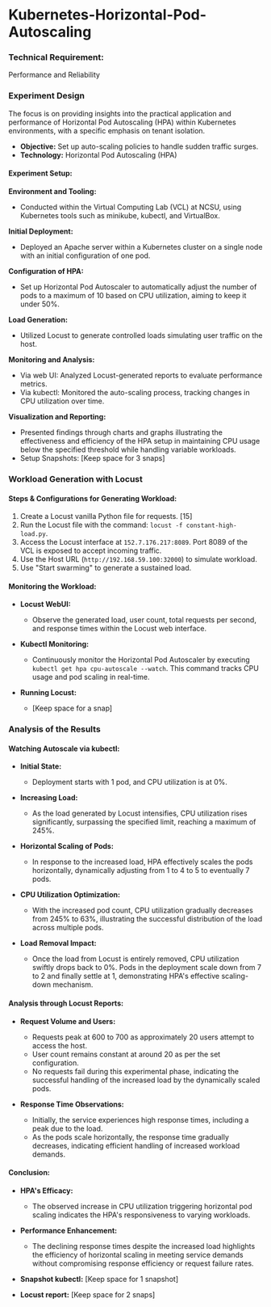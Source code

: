 # Kubernetes-Horizontal-Pod-Autoscaling

### Technical Requirement: 
Performance and Reliability

### Experiment Design

The focus is on providing insights into the practical application and performance of Horizontal Pod Autoscaling (HPA) within Kubernetes environments, with a specific emphasis on tenant isolation.

- **Objective:** Set up auto-scaling policies to handle sudden traffic surges.
- **Technology:** Horizontal Pod Autoscaling (HPA)

#### Experiment Setup:

**Environment and Tooling:**
- Conducted within the Virtual Computing Lab (VCL) at NCSU, using Kubernetes tools such as minikube, kubectl, and VirtualBox.

**Initial Deployment:**
- Deployed an Apache server within a Kubernetes cluster on a single node with an initial configuration of one pod.

**Configuration of HPA:**
- Set up Horizontal Pod Autoscaler to automatically adjust the number of pods to a maximum of 10 based on CPU utilization, aiming to keep it under 50%.

**Load Generation:**
- Utilized Locust to generate controlled loads simulating user traffic on the host.

**Monitoring and Analysis:**
- Via web UI: Analyzed Locust-generated reports to evaluate performance metrics.
- Via kubectl: Monitored the auto-scaling process, tracking changes in CPU utilization over time.

**Visualization and Reporting:**
- Presented findings through charts and graphs illustrating the effectiveness and efficiency of the HPA setup in maintaining CPU usage below the specified threshold while handling variable workloads.
- Setup Snapshots: [Keep space for 3 snaps]

### Workload Generation with Locust

#### Steps & Configurations for Generating Workload:

1. Create a Locust vanilla Python file for requests. [15]
2. Run the Locust file with the command: `locust -f constant-high-load.py`.
3. Access the Locust interface at `152.7.176.217:8089`. Port 8089 of the VCL is exposed to accept incoming traffic.
4. Use the Host URL (`http://192.168.59.100:32000`) to simulate workload.
5. Use "Start swarming" to generate a sustained load.

#### Monitoring the Workload:

- **Locust WebUI:**
  - Observe the generated load, user count, total requests per second, and response times within the Locust web interface.

- **Kubectl Monitoring:**
  - Continuously monitor the Horizontal Pod Autoscaler by executing `kubectl get hpa cpu-autoscale --watch`. This command tracks CPU usage and pod scaling in real-time.

- **Running Locust:**
  - [Keep space for a snap]

### Analysis of the Results

#### Watching Autoscale via kubectl:

- **Initial State:**
  - Deployment starts with 1 pod, and CPU utilization is at 0%.

- **Increasing Load:**
  - As the load generated by Locust intensifies, CPU utilization rises significantly, surpassing the specified limit, reaching a maximum of 245%.

- **Horizontal Scaling of Pods:**
  - In response to the increased load, HPA effectively scales the pods horizontally, dynamically adjusting from 1 to 4 to 5 to eventually 7 pods.

- **CPU Utilization Optimization:**
  - With the increased pod count, CPU utilization gradually decreases from 245% to 63%, illustrating the successful distribution of the load across multiple pods.

- **Load Removal Impact:**
  - Once the load from Locust is entirely removed, CPU utilization swiftly drops back to 0%. Pods in the deployment scale down from 7 to 2 and finally settle at 1, demonstrating HPA's effective scaling-down mechanism.

#### Analysis through Locust Reports:

- **Request Volume and Users:**
  - Requests peak at 600 to 700 as approximately 20 users attempt to access the host.
  - User count remains constant at around 20 as per the set configuration.
  - No requests fail during this experimental phase, indicating the successful handling of the increased load by the dynamically scaled pods.

- **Response Time Observations:**
  - Initially, the service experiences high response times, including a peak due to the load.
  - As the pods scale horizontally, the response time gradually decreases, indicating efficient handling of increased workload demands.

#### Conclusion:

- **HPA's Efficacy:**
  - The observed increase in CPU utilization triggering horizontal pod scaling indicates the HPA's responsiveness to varying workloads.

- **Performance Enhancement:**
  - The declining response times despite the increased load highlights the efficiency of horizontal scaling in meeting service demands without compromising response efficiency or request failure rates.

- **Snapshot kubectl:** [Keep space for 1 snapshot]

- **Locust report:** [Keep space for 2 snaps]

